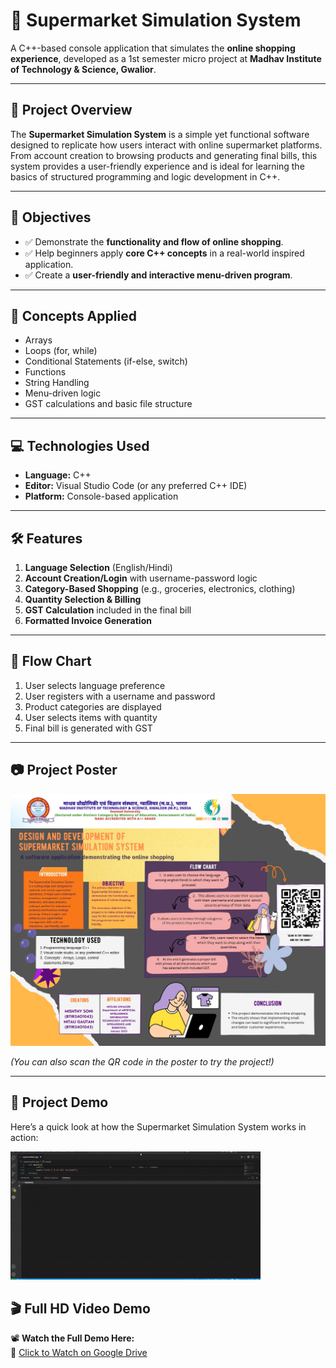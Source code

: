 # 🛒 Supermarket Simulation System

A C++-based console application that simulates the **online shopping experience**, developed as a 1st semester micro project at **Madhav Institute of Technology & Science, Gwalior**.

---

## 📌 Project Overview

The **Supermarket Simulation System** is a simple yet functional software designed to replicate how users interact with online supermarket platforms. From account creation to browsing products and generating final bills, this system provides a user-friendly experience and is ideal for learning the basics of structured programming and logic development in C++.

---

## 🎯 Objectives

- ✅ Demonstrate the **functionality and flow of online shopping**.
- ✅ Help beginners apply **core C++ concepts** in a real-world inspired application.
- ✅ Create a **user-friendly and interactive menu-driven program**.

---

## 🧠 Concepts Applied

- Arrays  
- Loops (for, while)  
- Conditional Statements (if-else, switch)  
- Functions  
- String Handling  
- Menu-driven logic  
- GST calculations and basic file structure

---

## 💻 Technologies Used

- **Language:** C++  
- **Editor:** Visual Studio Code (or any preferred C++ IDE)  
- **Platform:** Console-based application

---

## 🛠️ Features

1. **Language Selection** (English/Hindi)  
2. **Account Creation/Login** with username-password logic  
3. **Category-Based Shopping** (e.g., groceries, electronics, clothing)  
4. **Quantity Selection & Billing**  
5. **GST Calculation** included in the final bill  
6. **Formatted Invoice Generation**

---

## 🧾 Flow Chart

1. User selects language preference  
2. User registers with a username and password  
3. Product categories are displayed  
4. User selects items with quantity  
5. Final bill is generated with GST  

---

## 📷 Project Poster

![Project Poster](./assets/project_poster.png)
  
_(You can also scan the QR code in the poster to try the project!)_

---
## 🎥 Project Demo 

Here’s a quick look at how the Supermarket Simulation System works in action:

![Demo Preview](./assets/project_demo.gif)

## 🎬 Full HD Video Demo

📽️ **Watch the Full Demo Here:**  
🔗 [Click to Watch on Google Drive](https://drive.google.com/file/d/1o4r85kfA4HQoF42UwraEvbcUAO3NnRuL/view?usp=drivesdk)



